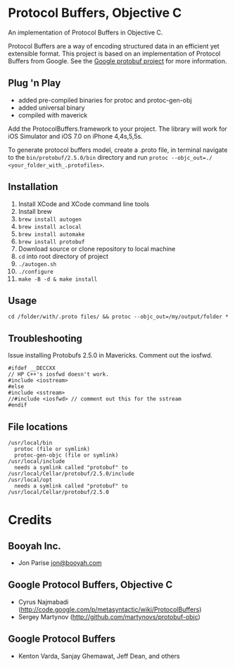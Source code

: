 # Protocol Buffers, Objective C

An implementation of Protocol Buffers in Objective C.

Protocol Buffers are a way of encoding structured data in an efficient yet extensible format.
This project is based on an implementation of Protocol Buffers from Google.  See the
[Google protobuf project][g-protobuf] for more information.

[g-protobuf]: http://code.google.com/p/protobuf/

## Plug 'n Play

* added pre-compiled binaries for protoc and protoc-gen-obj
* added universal binary
* compiled with maverick

Add the ProtocolBuffers.framework to your project. The library will work for iOS Simulator and iOS 7.0 on iPhone 4,4s,5,5s.  

To generate protocol buffers model, create a .proto file, in terminal navigate to the `bin/protobuf/2.5.0/bin` directory and run `protoc --objc_out=./ <your_folder_with_.protofiles>`.

## Installation

1. Install XCode and XCode command line tools
2. Install brew
3. `brew install autogen`
4. `brew install aclocal`
5. `brew install automake`
6. `brew install protobuf`
6. Download source or clone repository to local machine
7. `cd` into root directory of project
8. `./autogen.sh`
9. `./configure`
10. `make -B -d & make install`

## Usage

`cd /folder/with/.proto files/ && protoc --objc_out=/my/output/folder *`

## Troubleshooting

Issue installing Protobufs 2.5.0 in Mavericks. Comment out the iosfwd.  

    #ifdef __DECCXX
    // HP C++'s iosfwd doesn't work.
    #include <iostream>
    #else
    #include <sstream>
    //#include <iosfwd> // comment out this for the sstream
    #endif

## File locations

    /usr/local/bin 
      protoc (file or symlink)
      protoc-gen-objc (file or symlink)
    /usr/local/include
      needs a symlink called "protobuf" to /usr/local/Cellar/protobuf/2.5.0/include
    /usr/local/opt
      needs a symlink called "protobuf" to /usr/local/Cellar/protobuf/2.5.0


# Credits

Booyah Inc.
-------------------------------------------------------------------------------
- Jon Parise <jon@booyah.com>


Google Protocol Buffers, Objective C
-------------------------------------------------------------------------------
- Cyrus Najmabadi  (http://code.google.com/p/metasyntactic/wiki/ProtocolBuffers)
- Sergey Martynov  (http://github.com/martynovs/protobuf-objc)


Google Protocol Buffers
-------------------------------------------------------------------------------
- Kenton Varda, Sanjay Ghemawat, Jeff Dean, and others
